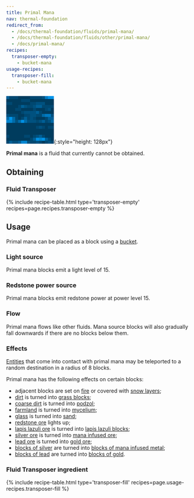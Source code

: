 ```yaml
---
title: Primal Mana
nav: thermal-foundation
redirect_from:
  - /docs/thermal-foundation/fluids/primal-mana/
  - /docs/thermal-foundation/fluids/other/primal-mana/
  - /docs/primal-mana/
recipes:
  transposer-empty:
    - bucket-mana
usage-recipes:
  transposer-fill:
    - bucket-mana
---
```


![Primal mana](/assets/images/thermal-foundation/primal-mana.gif){:style="height: 128px"}


**Primal mana** is a fluid that currently cannot be obtained.


Obtaining
---------

### Fluid Transposer
{% include recipe-table.html type='transposer-empty' recipes=page.recipes.transposer-empty %}


Usage
-----

Primal mana can be placed as a block using a
[bucket](https://minecraft.gamepedia.com/Bucket).

### Light source
Primal mana blocks emit a light level of 15.

### Redstone power source
Primal mana blocks emit redstone power at power level 15.

### Flow
Primal mana flows like other fluids. Mana source blocks will also gradually fall
downwards if there are no blocks below them.

### Effects
[Entities](https://minecraft.gamepedia.com/Entity) that come into contact with
primal mana may be teleported to a random destination in a radius of 8 blocks.

Primal mana has the following effects on certain blocks:

* adjacent blocks are set on [fire](https://minecraft.gamepedia.com/Fire) or
  covered with [snow layers](https://minecraft.gamepedia.com/Snow_(layer));
* [dirt](https://minecraft.gamepedia.com/Dirt) is turned into [grass
  blocks](https://minecraft.gamepedia.com/Grass_Block);
* [coarse dirt](https://minecraft.gamepedia.com/Coarse_Dirt) is turned into
  [podzol](https://minecraft.gamepedia.com/Podzol);
* [farmland](https://minecraft.gamepedia.com/Farmland) is turned into
  [mycelium](https://minecraft.gamepedia.com/Mycelium);
* [glass](https://minecraft.gamepedia.com/Glass) is turned into
  [sand](https://minecraft.gamepedia.com/Sand);
* [redstone ore](https://minecraft.gamepedia.com/Redstone_Ore) lights up;
* [lapis lazuli ore](https://minecraft.gamepedia.com/Lapis_Lazuli_Ore) is turned
  into [lapis lazuli
  blocks](https://minecraft.gamepedia.com/Lapis_Lazuli_Block);
* [silver ore](/docs/thermal-foundation/silver-ore/) is turned into [mana infused
  ore](/docs/thermal-foundation/mana-infused-ore/);
* [lead ore](/docs/thermal-foundation/lead-ore/) is turned into [gold
  ore](https://minecraft.gamepedia.com/Gold_Ore);
* [blocks of silver](/docs/thermal-foundation/block-of-silver/) are turned into [blocks of mana
  infused metal](/docs/thermal-foundation/block-of-mana-infused-metal/);
* [blocks of lead](/docs/thermal-foundation/block-of-lead/) are turned into [blocks of
  gold](https://minecraft.gamepedia.com/Block_of_Gold).


### Fluid Transposer ingredient
{% include recipe-table.html type='transposer-fill' recipes=page.usage-recipes.transposer-fill %}
